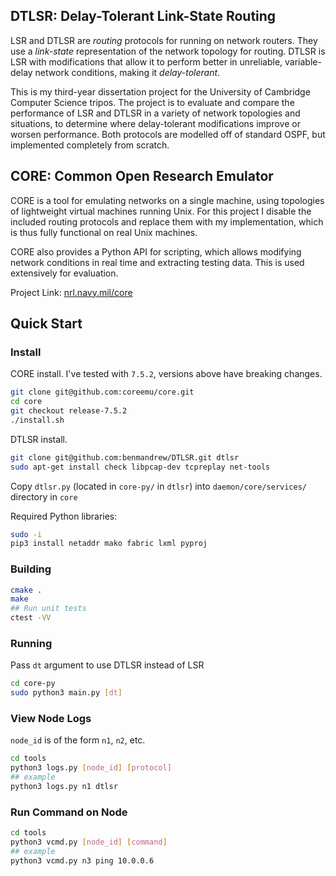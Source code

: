 ## DTLSR: Delay-Tolerant Link-State Routing

LSR and DTLSR are _routing_ protocols for running on network routers. They use a _link-state_ representation of the network topology for routing. DTLSR is LSR with modifications that allow it to perform better in unreliable, variable-delay network conditions, making it _delay-tolerant_.

This is my third-year dissertation project for the University of Cambridge Computer Science tripos. The project is to evaluate and compare the performance of LSR and DTLSR in a variety of network topologies and situations, to determine where delay-tolerant modifications improve or worsen performance. Both protocols are modelled off of standard OSPF, but implemented completely from scratch.

## CORE: Common Open Research Emulator

CORE is a tool for emulating networks on a single machine, using topologies of lightweight virtual machines running Unix. For this project I disable the included routing protocols and replace them with my implementation, which is thus fully functional on real Unix machines.

CORE also provides a Python API for scripting, which allows modifying network conditions in real time and extracting testing data. This is used extensively for evaluation.

Project Link: [nrl.navy.mil/core](https://www.nrl.navy.mil/Our-Work/Areas-of-Research/Information-Technology/NCS/CORE/)

## Quick Start

### Install

CORE install. I've tested with `7.5.2`, versions above have breaking changes.
```sh
git clone git@github.com:coreemu/core.git
cd core
git checkout release-7.5.2
./install.sh
```
DTLSR install.
```sh
git clone git@github.com:benmandrew/DTLSR.git dtlsr
sudo apt-get install check libpcap-dev tcpreplay net-tools
```
Copy `dtlsr.py` (located in `core-py/` in `dtlsr`) into `daemon/core/services/` directory in `core`

Required Python libraries:
```sh
sudo -i
pip3 install netaddr mako fabric lxml pyproj
```

### Building
```sh
cmake .
make
## Run unit tests
ctest -VV
```

### Running
Pass `dt` argument to use DTLSR instead of LSR
```sh
cd core-py
sudo python3 main.py [dt]
```

### View Node Logs
`node_id` is of the form `n1`, `n2`, etc.
```sh
cd tools
python3 logs.py [node_id] [protocol]
## example
python3 logs.py n1 dtlsr
```

### Run Command on Node
```sh
cd tools
python3 vcmd.py [node_id] [command]
## example
python3 vcmd.py n3 ping 10.0.0.6
```
